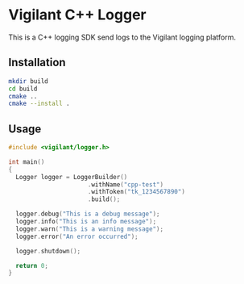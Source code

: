 # Vigilant C++ Logger

This is a C++ logging SDK send logs to the Vigilant logging platform.

## Installation

```bash
mkdir build
cd build
cmake ..
cmake --install .
```

## Usage

```cpp
#include <vigilant/logger.h>

int main()
{
  Logger logger = LoggerBuilder()
                      .withName("cpp-test")
                      .withToken("tk_1234567890")
                      .build();

  logger.debug("This is a debug message");
  logger.info("This is an info message");
  logger.warn("This is a warning message");
  logger.error("An error occurred");

  logger.shutdown();

  return 0;
}
```
